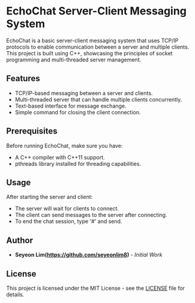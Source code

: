 # EchoChat Server-Client Messaging System

EchoChat is a basic server-client messaging system that uses TCP/IP protocols to enable communication between a server and multiple clients. This project is built using C++, showcasing the principles of socket programming and multi-threaded server management.

## Features

- TCP/IP-based messaging between a server and clients.
- Multi-threaded server that can handle multiple clients concurrently.
- Text-based interface for message exchange.
- Simple command for closing the client connection.

## Prerequisites

Before running EchoChat, make sure you have:

- A C++ compiler with C++11 support.
- pthreads library installed for threading capabilities.

## Usage

After starting the server and client:

- The server will wait for clients to connect.
- The client can send messages to the server after connecting.
- To end the chat session, type '#' and send.

## Author

- **Seyeon Lim(https://github.com/seyeonlim8)** - *Initial Work*

## License

This project is licensed under the MIT License - see the [LICENSE](LICENSE) file for details.


